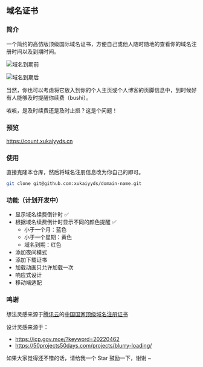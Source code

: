 ## 域名证书

### 简介

一个简约的高仿版顶级国际域名证书，方便自己或他人随时随地的查看你的域名注册时间以及到期时间。

![域名到期前](./screenshots/before-img.png)

![域名到期后](./screenshots/after-img.png)

当然，你也可以考虑将它放入到你的个人主页或个人博客的页脚信息中，到时候好有人能够及时提醒你续费（bushi）。

咳咳，是及时续费还是及时止损？这是个问题！

### 预览

<https://count.xukaiyyds.cn>

### 使用

直接克隆本仓库，然后将域名注册信息改为你自己的即可。

```bash
git clone git@github.com:xukaiyyds/domain-name.git
```

### 功能（计划开发中）

- 显示域名续费倒计时 ✅
- 根据域名续费倒计时显示不同的颜色提醒 ✅
  - 小于一个月：蓝色
  - 小于一个星期：黄色
  - 域名到期：红色
- 添加夜间模式
- 添加下载证书
- 加载动画只允许加载一次
- 响应式设计
- 移动端适配

### 鸣谢

想法灵感来源于[腾讯云](https://cloud.tencent.com)的[中国国家顶级域名注册证书](img/certificate/xukaiyyds.cn.certificate.jpg)

设计灵感来源于：

- <https://icp.gov.moe/?keyword=20220462>
- <https://50projects50days.com/projects/blurry-loading/>

如果大家觉得还不错的话，请给我一个 Star 鼓励一下，谢谢 ~
